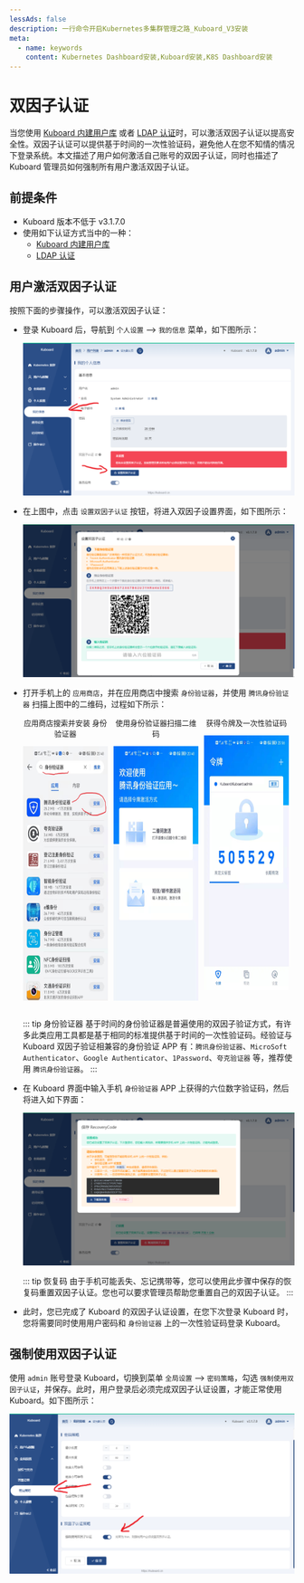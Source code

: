 ```yaml
---
lessAds: false
description: 一行命令开启Kubernetes多集群管理之路_Kuboard_V3安装
meta:
  - name: keywords
    content: Kubernetes Dashboard安装,Kuboard安装,K8S Dashboard安装
---
```


# 双因子认证

<AdSenseTitle/>

当您使用 [Kuboard 内建用户库](./install-built-in.html) 或者 [LDAP 认证](./install-ldap.html)时，可以激活双因子认证以提高安全性。双因子认证可以提供基于时间的一次性验证码，避免他人在您不知情的情况下登录系统。本文描述了用户如何激活自己账号的双因子认证，同时也描述了 Kuboard 管理员如何强制所有用户激活双因子认证。

## 前提条件

* Kuboard 版本不低于 <b-badge variant="primary">v3.1.7.0</b-badge>
* 使用如下认证方式当中的一种：
  * [Kuboard 内建用户库](./install-built-in.html) 
  * [LDAP 认证](./install-ldap.html)

## 用户激活双因子认证

按照下面的步骤操作，可以激活双因子认证：

* 登录 Kuboard 后，导航到 `个人设置` --> `我的信息` 菜单，如下图所示：

  ![个人信息页](./mfa.assets/mfa-step-1.png)

* 在上图中，点击 `设置双因子认证` 按钮，将进入双因子设置界面，如下图所示：

  ![双因子认证设置](./mfa.assets/mfa-step-2.png)

* 打开手机上的 `应用商店`，并在应用商店中搜索 `身份验证器`，并使用 `腾讯身份验证器` 扫描上图中的二维码，过程如下所示：

  <div style="display: flex; font-size: 13px;">
    <div style="margin-right: 10px; text-align: center;">
      应用商店搜索并安装 身份验证器
      <p>
        <img src="./mfa.assets/mfa-step-3.jpg" style="height: 450px;"/>
      </p>
    </div>
    <div style="margin-right: 10px; text-align: center;">
      使用身份验证器扫描二维码
      <p>
        <img src="./mfa.assets/mfa-step-4.jpg" style="height: 450px;"/>
      </p>
    </div>
    <div style="margin-right: 10px; text-align: center;">
      获得令牌及一次性验证码
      <p>
        <img src="./mfa.assets/mfa-step-5.jpg" style="height: 450px;"/>
      </p>
    </div>
  </div>

  ::: tip 身份验证器
  基于时间的身份验证器是普遍使用的双因子验证方式，有许多此类应用工具都是基于相同的标准提供基于时间的一次性验证码。经验证与 Kuboard 双因子验证相兼容的身份验证 APP 有：`腾讯身份验证器`、`MicroSoft Authenticator`、`Google Authenticator`、`1Password`、`夸克验证器` 等，推荐使用 `腾讯身份验证器`。
  :::

* 在 Kuboard 界面中输入手机 `身份验证器` APP 上获得的六位数字验证码，然后将进入如下界面：

  ![下载恢复码](./mfa.assets/mfa-step-6.png)

  ::: tip 恢复码
  由于手机可能丢失、忘记携带等，您可以使用此步骤中保存的恢复码重置双因子认证。您也可以要求管理员帮助您重置自己的双因子认证。
  :::

* 此时，您已完成了 Kuboard 的双因子认证设置，在您下次登录 Kuboard 时，您将需要同时使用用户密码和 `身份验证器` 上的一次性验证码登录 Kuboard。

## 强制使用双因子认证

使用 `admin` 账号登录 Kuboard，切换到菜单 `全局设置` --> `密码策略`，勾选 `强制使用双因子认证`，并保存。此时，用户登录后必须完成双因子认证设置，才能正常使用 Kuboard。如下图所示：

![双因子认证策略](./mfa.assets/mfa-force.png)

